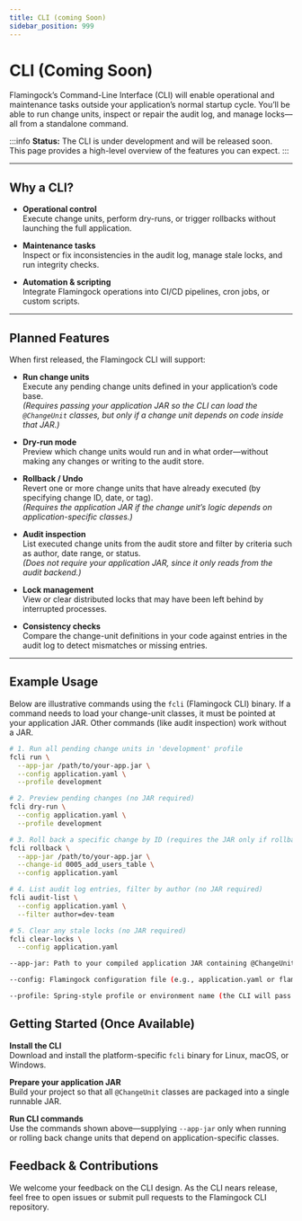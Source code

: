 ```yaml
---
title: CLI (coming Soon)
sidebar_position: 999
---
```


# CLI (Coming Soon)

Flamingock’s Command-Line Interface (CLI) will enable operational and maintenance tasks outside your application’s normal startup cycle. You’ll be able to run change units, inspect or repair the audit log, and manage locks—all from a standalone command.

:::info
**Status:** The CLI is under development and will be released soon.  
This page provides a high-level overview of the features you can expect.
:::

---

## Why a CLI?

- **Operational control**  
  Execute change units, perform dry-runs, or trigger rollbacks without launching the full application.

- **Maintenance tasks**  
  Inspect or fix inconsistencies in the audit log, manage stale locks, and run integrity checks.

- **Automation & scripting**  
  Integrate Flamingock operations into CI/CD pipelines, cron jobs, or custom scripts.

---

## Planned Features

When first released, the Flamingock CLI will support:

- **Run change units**  
  Execute any pending change units defined in your application’s code base.  
  _(Requires passing your application JAR so the CLI can load the `@ChangeUnit` classes, but only if a change unit depends on code inside that JAR.)_

- **Dry-run mode**  
  Preview which change units would run and in what order—without making any changes or writing to the audit store.

- **Rollback / Undo**  
  Revert one or more change units that have already executed (by specifying change ID, date, or tag).  
  _(Requires the application JAR if the change unit’s logic depends on application-specific classes.)_

- **Audit inspection**  
  List executed change units from the audit store and filter by criteria such as author, date range, or status.  
  _(Does *not* require your application JAR, since it only reads from the audit backend.)_

- **Lock management**  
  View or clear distributed locks that may have been left behind by interrupted processes.

- **Consistency checks**  
  Compare the change-unit definitions in your code against entries in the audit log to detect mismatches or missing entries.

---

## Example Usage

Below are illustrative commands using the `fcli` (Flamingock CLI) binary. If a command needs to load your change-unit classes, it must be pointed at your application JAR. Other commands (like audit inspection) work without a JAR.

```bash
# 1. Run all pending change units in 'development' profile
fcli run \
  --app-jar /path/to/your-app.jar \
  --config application.yaml \
  --profile development

# 2. Preview pending changes (no JAR required)
fcli dry-run \
  --config application.yaml \
  --profile development

# 3. Roll back a specific change by ID (requires the JAR only if rollback logic uses application classes)
fcli rollback \
  --app-jar /path/to/your-app.jar \
  --change-id 0005_add_users_table \
  --config application.yaml

# 4. List audit log entries, filter by author (no JAR required)
fcli audit-list \
  --config application.yaml \
  --filter author=dev-team

# 5. Clear any stale locks (no JAR required)
fcli clear-locks \
  --config application.yaml

--app-jar: Path to your compiled application JAR containing @ChangeUnit classes. Required only for commands that execute or roll back change units whose logic depends on code inside your application.

--config: Flamingock configuration file (e.g., application.yaml or flamingock.properties).

--profile: Spring-style profile or environment name (the CLI will pass this to Flamingock to select the right changes).

```

## Getting Started (Once Available)

**Install the CLI**  
Download and install the platform-specific `fcli` binary for Linux, macOS, or Windows.

**Prepare your application JAR**  
Build your project so that all `@ChangeUnit` classes are packaged into a single runnable JAR.

**Run CLI commands**  
Use the commands shown above—supplying `--app-jar` only when running or rolling back change units that depend on application-specific classes.

## Feedback & Contributions

We welcome your feedback on the CLI design. As the CLI nears release, feel free to open issues or submit pull requests to the Flamingock CLI repository.
